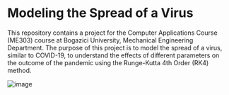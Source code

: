 # Modeling the Spread of a Virus
This repository contains a project for the Computer Applications Course (ME303) course at Bogazici University, Mechanical Engineering Department. The purpose of this project is to model the spread of a virus, similar to COVID-19, to understand the effects of different parameters on the outcome of the pandemic using the Runge-Kutta 4th Order (RK4) method.

![image](https://github.com/user-attachments/assets/306d4ac8-2c55-4a1e-954d-a3f030fc33c4)
